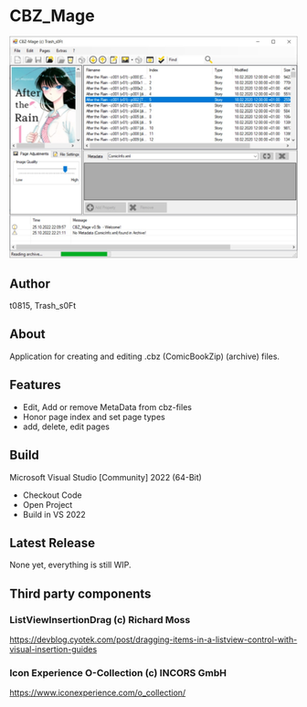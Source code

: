 # CBZ_Mage

![Screenshot](/meta/Screenshot.jpg)

## Author

t0815, Trash_s0Ft

## About

Application for creating and editing .cbz (ComicBookZip)
(archive) files.

## Features

- Edit, Add or remove MetaData from cbz-files
- Honor page index and set page types
- add, delete, edit pages

## Build

Microsoft Visual Studio [Community] 2022 (64-Bit) 

- Checkout Code
- Open Project
- Build in VS 2022

## Latest Release

None yet, everything is still WIP.

## Third party components

### ListViewInsertionDrag (c) Richard Moss

https://devblog.cyotek.com/post/dragging-items-in-a-listview-control-with-visual-insertion-guides


### Icon Experience O-Collection (c) INCORS GmbH

https://www.iconexperience.com/o_collection/
